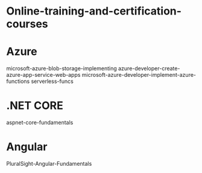 # Online-training-and-certification-courses

# Azure

microsoft-azure-blob-storage-implementing
azure-developer-create-azure-app-service-web-apps
microsoft-azure-developer-implement-azure-functions
serverless-funcs

# .NET CORE

aspnet-core-fundamentals

# Angular

PluralSight-Angular-Fundamentals
